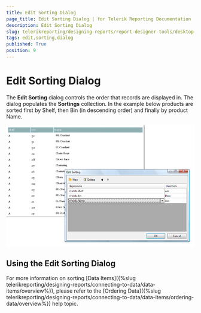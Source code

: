 ```yaml
---
title: Edit Sorting Dialog
page_title: Edit Sorting Dialog | for Telerik Reporting Documentation
description: Edit Sorting Dialog
slug: telerikreporting/designing-reports/report-designer-tools/desktop-designers/tools/edit-sorting-dialog
tags: edit,sorting,dialog
published: True
position: 9
---
```


# Edit Sorting Dialog



The __Edit Sorting__ dialog controls the order that records are displayed in. The dialog populates the __Sortings__ collection. In the example below products are sorted first by Shelf, then Bin (in descending order) and finally by product Name.

  

  ![](images/UI019.png)

## Using the Edit Sorting Dialog

For more information on sorting [Data Items]({%slug telerikreporting/designing-reports/connecting-to-data/data-items/overview%}), please refer to the [Ordering Data]({%slug telerikreporting/designing-reports/connecting-to-data/data-items/ordering-data/overview%}) help topic.
